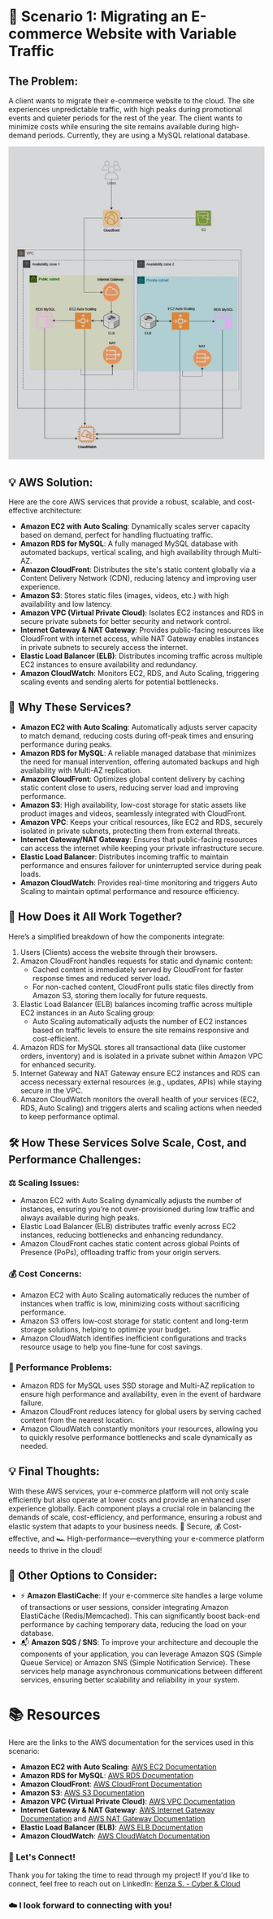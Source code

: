 # 🛒 Scenario 1: Migrating an E-commerce Website with Variable Traffic

## The Problem:
A client wants to migrate their e-commerce website to the cloud. The site experiences unpredictable traffic, with high peaks during promotional events and quieter periods for the rest of the year. The client wants to minimize costs while ensuring the site remains available during high-demand periods. Currently, they are using a MySQL relational database.

![Scenario 1 Diagram](Diagram%20AWS/Scenario%201%20completed.jpg)


## 💡 AWS Solution:
Here are the core AWS services that provide a robust, scalable, and cost-effective architecture:
- **Amazon EC2 with Auto Scaling**: Dynamically scales server capacity based on demand, perfect for handling fluctuating traffic.
- **Amazon RDS for MySQL**: A fully managed MySQL database with automated backups, vertical scaling, and high availability through Multi-AZ.
- **Amazon CloudFront**: Distributes the site's static content globally via a Content Delivery Network (CDN), reducing latency and improving user experience.
- **Amazon S3**: Stores static files (images, videos, etc.) with high availability and low latency.
- **Amazon VPC (Virtual Private Cloud)**: Isolates EC2 instances and RDS in secure private subnets for better security and network control.
- **Internet Gateway & NAT Gateway**: Provides public-facing resources like CloudFront with internet access, while NAT Gateway enables instances in private subnets to securely access the internet.
- **Elastic Load Balancer (ELB)**: Distributes incoming traffic across multiple EC2 instances to ensure availability and redundancy.
- **Amazon CloudWatch**: Monitors EC2, RDS, and Auto Scaling, triggering scaling events and sending alerts for potential bottlenecks.

## 🤔 Why These Services?
- **Amazon EC2 with Auto Scaling**: Automatically adjusts server capacity to match demand, reducing costs during off-peak times and ensuring performance during peaks.
- **Amazon RDS for MySQL**: A reliable managed database that minimizes the need for manual intervention, offering automated backups and high availability with Multi-AZ replication.
- **Amazon CloudFront**: Optimizes global content delivery by caching static content close to users, reducing server load and improving performance.
- **Amazon S3**: High availability, low-cost storage for static assets like product images and videos, seamlessly integrated with CloudFront.
- **Amazon VPC**: Keeps your critical resources, like EC2 and RDS, securely isolated in private subnets, protecting them from external threats.
- **Internet Gateway/NAT Gateway**: Ensures that public-facing resources can access the internet while keeping your private infrastructure secure.
- **Elastic Load Balancer**: Distributes incoming traffic to maintain performance and ensures failover for uninterrupted service during peak loads.
- **Amazon CloudWatch**: Provides real-time monitoring and triggers Auto Scaling to maintain optimal performance and resource efficiency.

## 🔗 How Does it All Work Together?
Here’s a simplified breakdown of how the components integrate:
1. Users (Clients) access the website through their browsers.
2. Amazon CloudFront handles requests for static and dynamic content:
   - Cached content is immediately served by CloudFront for faster response times and reduced server load.
   - For non-cached content, CloudFront pulls static files directly from Amazon S3, storing them locally for future requests.
3. Elastic Load Balancer (ELB) balances incoming traffic across multiple EC2 instances in an Auto Scaling group:
   - Auto Scaling automatically adjusts the number of EC2 instances based on traffic levels to ensure the site remains responsive and cost-efficient.
4. Amazon RDS for MySQL stores all transactional data (like customer orders, inventory) and is isolated in a private subnet within Amazon VPC for enhanced security.
5. Internet Gateway and NAT Gateway ensure EC2 instances and RDS can access necessary external resources (e.g., updates, APIs) while staying secure in the VPC.
6. Amazon CloudWatch monitors the overall health of your services (EC2, RDS, Auto Scaling) and triggers alerts and scaling actions when needed to keep performance optimal.

## 🛠️ How These Services Solve Scale, Cost, and Performance Challenges:
### ⚖️ Scaling Issues:
- Amazon EC2 with Auto Scaling dynamically adjusts the number of instances, ensuring you’re not over-provisioned during low traffic and always available during high peaks.
- Elastic Load Balancer (ELB) distributes traffic evenly across EC2 instances, reducing bottlenecks and enhancing redundancy.
- Amazon CloudFront caches static content across global Points of Presence (PoPs), offloading traffic from your origin servers.

###  💰 Cost Concerns:
- Amazon EC2 with Auto Scaling automatically reduces the number of instances when traffic is low, minimizing costs without sacrificing performance.
- Amazon S3 offers low-cost storage for static content and long-term storage solutions, helping to optimize your budget.
- Amazon CloudWatch identifies inefficient configurations and tracks resource usage to help you fine-tune for cost savings.

###  🚀 Performance Problems:
- Amazon RDS for MySQL uses SSD storage and Multi-AZ replication to ensure high performance and availability, even in the event of hardware failure.
- Amazon CloudFront reduces latency for global users by serving cached content from the nearest location.
- Amazon CloudWatch constantly monitors your resources, allowing you to quickly resolve performance bottlenecks and scale dynamically as needed.

## 💡 Final Thoughts:
With these AWS services, your e-commerce platform will not only scale efficiently but also operate at lower costs and provide an enhanced user experience globally. Each component plays a crucial role in balancing the demands of scale, cost-efficiency, and performance, ensuring a robust and elastic system that adapts to your business needs.
🔐 Secure, 💰 Cost-effective, and 🏎️ High-performance—everything your e-commerce platform needs to thrive in the cloud!

## 🎯 Other Options to Consider:
- ⚡  **Amazon ElastiCache**: If your e-commerce site handles a large volume of transactions or user sessions, consider integrating Amazon ElastiCache (Redis/Memcached). This can significantly boost back-end performance by caching temporary data, reducing the load on your database.
- 📬 **Amazon SQS / SNS**: To improve your architecture and decouple the components of your application, you can leverage Amazon SQS (Simple Queue Service) or Amazon SNS (Simple Notification Service). These services help manage asynchronous communications between different services, ensuring better scalability and reliability in your system.

# 📚 Resources

Here are the links to the AWS documentation for the services used in this scenario:

- **Amazon EC2 with Auto Scaling**: [AWS EC2 Documentation](https://docs.aws.amazon.com/ec2/)
- **Amazon RDS for MySQL**: [AWS RDS Documentation](https://docs.aws.amazon.com/AmazonRDS/latest/UserGuide/CHAP_MySQL.html)
- **Amazon CloudFront**: [AWS CloudFront Documentation](https://docs.aws.amazon.com/AmazonCloudFront/latest/DeveloperGuide/Introduction.html)
- **Amazon S3**: [AWS S3 Documentation](https://docs.aws.amazon.com/AmazonS3/latest/userguide/Welcome.html)
- **Amazon VPC (Virtual Private Cloud)**: [AWS VPC Documentation](https://docs.aws.amazon.com/vpc/)
- **Internet Gateway & NAT Gateway**: [AWS Internet Gateway Documentation](https://docs.aws.amazon.com/vpc/latest/userguide/VPC_Internet_Gateway.html) and [AWS NAT Gateway Documentation](https://docs.aws.amazon.com/vpc/latest/userguide/VPC_NAT_Gateway.html)
- **Elastic Load Balancer (ELB)**: [AWS ELB Documentation](https://docs.aws.amazon.com/elasticloadbalancing/latest/userguide/what-is-load-balancing.html)
- **Amazon CloudWatch**: [AWS CloudWatch Documentation](https://docs.aws.amazon.com/AmazonCloudWatch/latest/monitoring/WhatIsCloudWatch.html)


### 💬 Let's Connect!
Thank you for taking the time to read through my project! If you'd like to connect, feel free to reach out on LinkedIn: [Kenza S. - Cyber & Cloud](https://www.linkedin.com/in/kenza-s-cyber-cloud)

### ☁️  I look forward to connecting with you!
